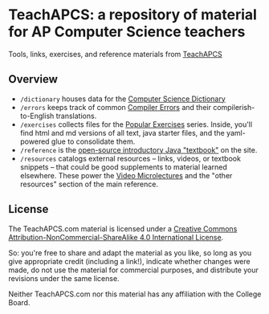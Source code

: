 # TeachAPCS: a repository of material for AP Computer Science teachers

Tools, links, exercises, and reference materials from [TeachAPCS](http://teachapcs.com)

## Overview

- `/dictionary` houses data for the [Computer Science Dictionary](http://teachapcs.com/dictionary)
- `/errors` keeps track of common [Compiler Errors](http://teachapcs.com/errors) and their compilerish-to-English translations.
- `/exercises` collects files for the [Popular Exercises](http://teachapcs.com/exercises) series. Inside, you'll find html and md versions of all text, java starter files, and the yaml-powered glue to consolidate them.
- `/reference` is the [open-source introductory Java "textbook"](https://github.com/christinac/teachapcs) on the site.
- `/resources` catalogs external resources – links, videos, or textbook snippets – that could be good supplements to material learned elsewhere. These power the [Video Microlectures](http://teachapcs.com/microlectures) and the "other resources" section of the main reference.

## License
The TeachAPCS.com material is licensed under a [Creative Commons Attribution-NonCommercial-ShareAlike 4.0 International License](http://creativecommons.org/licenses/by-nc-sa/4.0/). 

So: you're free to share and adapt the material as you like, so long as you give appropriate credit (including a link!), indicate whether changes were made, do not use the material for commercial purposes, and distribute your revisions under the same license.

Neither TeachAPCS.com nor this material has any affiliation with the College Board.